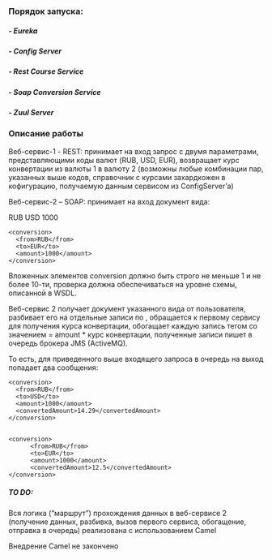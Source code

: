 
### Порядок запуска:
#####   - Eureka
#####   - Config Server
#####   - Rest Course Service
#####   - Soap Conversion Service
#####   - Zuul Server



### Описание работы

Веб-сервис-1 - REST: принимает на вход запрос с двумя параметрами, представляющими коды валют (RUB, USD, EUR), возвращает курс конвертации из валюты 1 в валюту 2 (возможны любые комбинации пар, указанных выше кодов, справочник с курсами захардкожен в кофигурацию, получаемую данным сервисом из ConfigServer’а)

Веб-сервис-2 – SOAP: принимает на вход документ вида:

<conversionsList>
    <conversion>
      <from>RUB</from>
      <to>USD</to>
      <amount>1000</amount>
    </conversion>

    <conversion>
      <from>RUB</from>
      <to>EUR</to>
      <amount>1000</amount>
    </conversion>
</conversionsLIst>

Вложенных элементов conversion должно быть строго не меньше 1 и не более 10-ти, проверка должна обеспечиваться на уровне схемы, описанной в WSDL.

Веб-сервис 2 получает документ указанного вида от пользователя, разбивает его на отдельные записи по <conversion>, обращается к первому сервису для получения курса конвертации, обогащает каждую запись тегом <convertedAmount> со значением = amount * курс конвертации, полученные записи пишет в очередь брокера JMS (ActiveMQ).

То есть, для приведенного выше входящего запроса в очередь на выход попадает два сообщения:

    <conversion>
      <from>RUB</from>
      <to>USD</to>
      <amount>1000</amount>
      <convertedAmount>14.29</convertedAmount>
    </conversion>

    
    <conversion>
          <from>RUB</from>
          <to>EUR</to>
          <amount>1000</amount>
          <convertedAmount>12.5</convertedAmount>
    </conversion>
    

##### TO DO:
 
Вся логика (“маршрут”) прохождения данных в веб-сервисе 2 (получение данных, разбивка, вызов первого сервиса, обогащение, отправка в очередь)  реализована с использованием Camel

 Внедрение Camel не закончено




